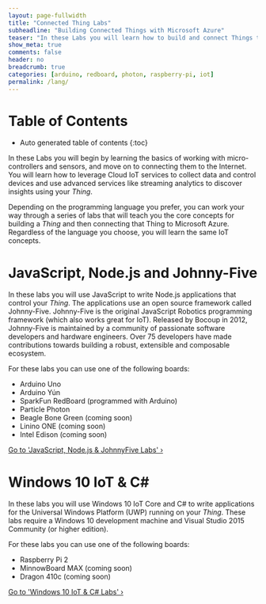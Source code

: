 ```yaml
---
layout: page-fullwidth
title: "Connected Thing Labs"
subheadline: "Building Connected Things with Microsoft Azure"
teaser: "In these Labs you will learn how to build and connect Things to Microsoft Azure."
show_meta: true
comments: false
header: no
breadcrumb: true
categories: [arduino, redboard, photon, raspberry-pi, iot]
permalink: /lang/
---
```


# Table of Contents
*  Auto generated table of contents
{:toc}

In these Labs you will begin by learning the basics of working with micro-controllers and sensors, and move on to connecting them to the Internet. You will learn how to leverage Cloud IoT services to collect data and control devices and use advanced services like streaming analytics to discover insights using your _Thing_.

Depending on the programming language you prefer, you can work your way through a series of labs that will teach you the core concepts for building a _Thing_ and then connecting that Thing to Microsoft Azure. Regardless of the language you choose, you will learn the same IoT concepts.

# JavaScript, Node.js and Johnny-Five
In these labs you will use JavaScript to write Node.js applications that control your _Thing_. The applications use an open source framework called Johnny-Five. Johnny-Five is the original JavaScript Robotics programming framework (which also works great for IoT). Released by Bocoup in 2012, Johnny-Five is maintained by a community of passionate software developers and hardware engineers. Over 75 developers have made contributions towards building a robust, extensible and composable ecosystem.

For these labs you can use one of the following boards:

* Arduino Uno
* Arduino Y&uacute;n
* SparkFun RedBoard (programmed with Arduino)
* Particle Photon
* Beagle Bone Green (coming soon)
* Linino ONE (coming soon)
* Intel Edison (coming soon)

<a class="radius button small" href="{{ site.url }}/lang/js/">Go to 'JavaScript, Node.js & JohnnyFive Labs' ›</a>

# Windows 10 IoT &amp; C\#
In these labs you will use Windows 10 IoT Core and C# to write applications for the Universal Windows Platform (UWP) running on your _Thing_. These labs require a Windows 10 development machine and Visual Studio 2015 Community (or higher edition).

For these labs you can use one of the following boards:

* Raspberry Pi 2
* MinnowBoard MAX (coming soon)
* Dragon 410c (coming soon)

<a class="radius button small" href="{{ site.url }}/lang/cs/">Go to 'Windows 10 IoT & C# Labs' ›</a>

